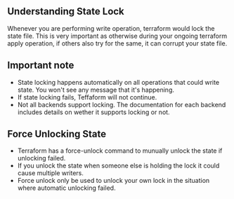 ## Understanding State Lock
Whenever you are performing write operation, terraform would lock the state file. This is very important as otherwise during your ongoing terraform apply operation, if others also try for the same, it can corrupt your state file. 

## Important note
- State locking happens automatically on all operations that could write state. You won't see any message that it's happening. 
- If state locking fails, Teffaform will not continue. 
- Not all backends support locking. The documentation for each backend includes details on wether it supports locking or not. 

## Force Unlocking State
- Terraform has a force-unlock command to munually unlock the state if unlocking failed.
- If you unlock the state when someone else is holding the lock it could cause multiple writers.
- Force unlock only be used to unlock your own lock in the situation where automatic unlocking failed. 
